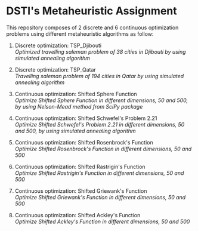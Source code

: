 # DSTI's Metaheuristic Assignment   
This repository composes of 2 discrete and 6 continuous optimization problems using different metaheuristic algorithms as follow: 

1. Discrete optimization: TSP_Djibouti   
   *Optimized travelling saleman problem of 38 cities in Djibouti by using simulated annealing algorithm*      
   
2. Discrete optimization: TSP_Qatar    
   *Travelling saleman problem of 194 cities in Qatar by using simulated annealing algorithm*      
   
3. Continuous optimization: Shifted Sphere Function     
   *Optimize Shifted Sphere Function in different dimensions, 50 and 500, by using Nelson-Mead method from SciPy package*     
   
4. Continuous optimization: Shifted Schwefel's Problem 2.21       
   *Optimize Shifted Schwefel's Problem 2.21 in different dimensions, 50 and 500, by using simulated annealing algorithm*    
   
5. Continuous optimization: Shifted Rosenbrock's Function    
   *Optimize Shifted Rosenbrock's Function in different dimensions, 50 and 500*     
   
6. Continuous optimization: Shifted Rastrigin's Function    
   *Optimize Shifted Rastrigin's Function in different dimensions, 50 and 500*     
   
7. Continuous optimization: Shifted Griewank's Function    
   *Optimize Shifted Griewank's Function in different dimensions, 50 and 500*     
   
8. Continuous optimization: Shifted Ackley's Function    
   *Optimize Shifted Ackley's Function  in different dimensions, 50 and 500* 
 

